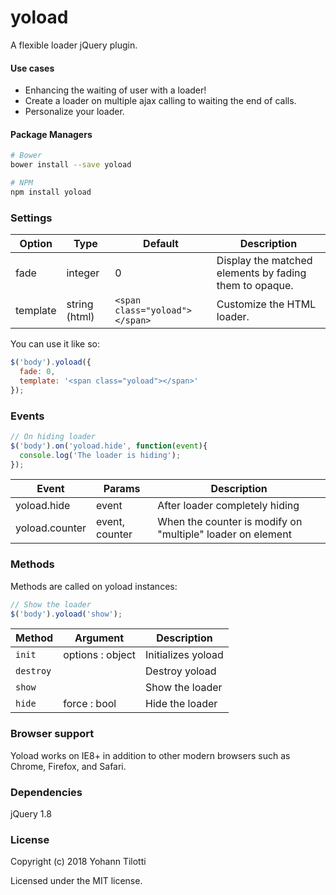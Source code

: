 # yoload
A flexible loader jQuery plugin.

#### Use cases

* Enhancing the waiting of user with a loader!
* Create a loader on multiple ajax calling to waiting the end of calls.
* Personalize your loader.

#### Package Managers

```sh
# Bower
bower install --save yoload

# NPM
npm install yoload
```

### Settings

Option | Type | Default | Description
------ | ---- | ------- | -----------
fade | integer | 0 | Display the matched elements by fading them to opaque.
template | string (html) | `<span class="yoload"></span>` | Customize the HTML loader.

You can use it like so:

```javascript
$('body').yoload({
  fade: 0,
  template: '<span class="yoload"></span>'
});
```

### Events

```javascript
// On hiding loader
$('body').on('yoload.hide', function(event){
  console.log('The loader is hiding');
});
```

Event | Params | Description
------ | -------- | -----------
yoload.hide | event | After loader completely hiding
yoload.counter | event, counter | When the counter is modify on "multiple" loader on element

### Methods

Methods are called on yoload instances:

```javascript
// Show the loader
$('body').yoload('show');
```

Method | Argument | Description
------ | -------- | -----------
`init` | options : object | Initializes yoload
`destroy` | | Destroy yoload
`show` | | Show the loader
`hide` | force : bool | Hide the loader
 
### Browser support

Yoload works on IE8+ in addition to other modern browsers such as Chrome, Firefox, and Safari.

### Dependencies

jQuery 1.8

### License

Copyright (c) 2018 Yohann Tilotti

Licensed under the MIT license.